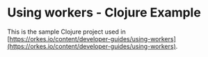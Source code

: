 # Using workers - Clojure Example

This is the sample Clojure project used in [https://orkes.io/content/developer-guides/using-workers](https://orkes.io/content/developer-guides/using-workers).
